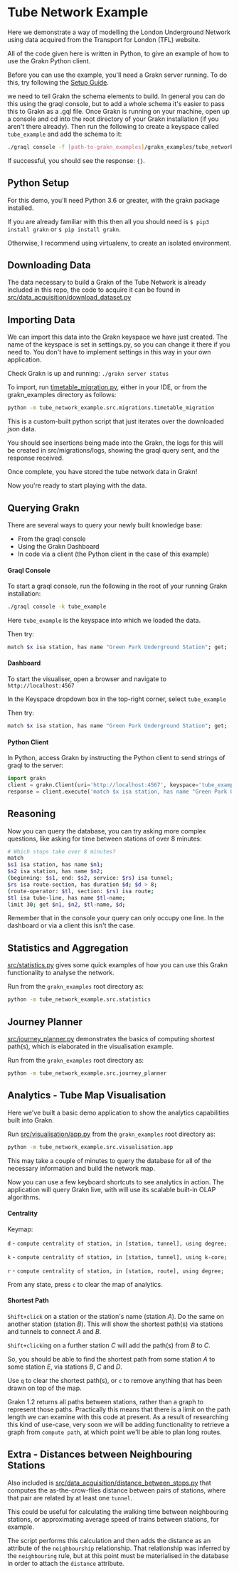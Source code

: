 # Tube Network Example

Here we demonstrate a way of modelling the London Underground Network using data acquired from the Transport for London (TFL) website. 

All of the code given here is written in Python, to give an example of how to use the Grakn Python client.

Before you can use the example, you'll need a Grakn server running. To do this, try following the [Setup Guide](https://dev.grakn.ai/docs/get-started/setup-guide).

we need to tell Grakn the schema elements to build. In general you can do this using the graql console, but to add a whole schema it's easier to pass this to Grakn as a .gql file.
Once Grakn is running on your machine, open up a console and cd into the root directory of your Grakn installation (if you aren't there already).
Then run the following to create a keyspace called `tube_example` and add the schema to it:
```bash
./graql console -f [path-to-grakn_examples]/grakn_examples/tube_network_example/src/tube_schema.gql -k tube_example
```
If successful, you should see the response: `{}`.

## Python Setup
For this demo, you'll need Python 3.6 or greater, with the grakn package installed. 

If you are already familiar with this then all you should need is `$ pip3 install grakn` or `$ pip install grakn`. 

Otherwise, I recommend using virtualenv, to create an isolated environment.

## Downloading Data
The data necessary to build a Grakn of the Tube Network is already included in this repo, the code to acquire it can be found in [src/data_acquisition/download_dataset.py](src/data_acquisition/download_dataset.py)

## Importing Data
We can import this data into the Grakn keyspace we have just created. The name of the keyspace is set in settings.py, so you can change it there if you need to. You don't have to implement settings in this way in your own application.

Check Grakn is up and running: `./grakn server status`

To import, run [timetable_migration.py](src/migrations/timetable_migration.py), either in your IDE, or from the grakn_examples directory as follows:
```bash
python -m tube_network_example.src.migrations.timetable_migration
```

This is a custom-built python script that just iterates over the downloaded json data.   

You should see insertions being made into the Grakn, the logs for this will be created in src/migrations/logs, showing the graql query sent, and the response received.

Once complete, you have stored the tube network data in Grakn!

Now you're ready to start playing with the data.

## Querying Grakn
There are several ways to query your newly built knowledge base:
- From the graql console
- Using the Grakn Dashboard
- In code via a client (the Python client in the case of this example)

#### Graql Console
To start a graql console, run the following in the root of your running Grakn installation:
```bash
./graql console -k tube_example
```
Here `tube_example` is the keyspace into which we loaded the data.

Then try:
```bash
match $x isa station, has name "Green Park Underground Station"; get;
``` 

#### Dashboard
To start the visualiser, open a browser and navigate to `http://localhost:4567`

In the Keyspace dropdown box in the top-right corner, select `tube_example` 

Then try:

```bash
match $x isa station, has name "Green Park Underground Station"; get;
``` 


#### Python Client
In Python, access Grakn by instructing the Python client to send strings of graql to the server:
```python
import grakn
client = grakn.Client(uri='http://localhost:4567', keyspace='tube_example')
response = client.execute('match $x isa station, has name "Green Park Underground Station"; get;')
```


## Reasoning
Now you can query the database, you can try asking more complex questions, like asking for time between stations of over 8 minutes:
```bash
# Which stops take over 8 minutes?
match
$s1 isa station, has name $n1;
$s2 isa station, has name $n2;
(beginning: $s1, end: $s2, service: $rs) isa tunnel;
$rs isa route-section, has duration $d; $d > 8;
(route-operator: $tl, section: $rs) isa route;
$tl isa tube-line, has name $tl-name;
limit 30; get $n1, $n2, $tl-name, $d;
```
Remember that in the console your query can only occupy one line. In the dashboard or via a client this isn't the case.

## Statistics and Aggregation
[src/statistics.py](src/statistics.py) gives some quick examples of how you can use this Grakn functionality to analyse the network.

Run from the `grakn_examples` root directory as:
```bash
python -m tube_network_example.src.statistics
```

## Journey Planner
[src/journey_planner.py](src/journey_planner.py) demonstrates the basics of computing shortest path(s), which is elaborated in the visualisation example.

Run from the `grakn_examples` root directory as:
```bash
python -m tube_network_example.src.journey_planner
```

## Analytics - Tube Map Visualisation
Here we've built a basic demo application to show the analytics capabilities built into Grakn.

Run [src/visualisation/app.py](src/visualisation/app.py) from the `grakn_examples` root directory as:
```bash
python -m tube_network_example.src.visualisation.app
``` 
This may take a couple of minutes to query the database for all of the necessary information and build the network map.

Now you can use a few keyboard shortcuts to see analytics in action. The application will query Grakn live, with will use its scalable built-in OLAP algorithms.

#### Centrality
Keymap:

`d` - `compute centrality of station, in [station, tunnel], using degree;`

`k` - `compute centrality of station, in [station, tunnel], using k-core;`

`r` - `compute centrality of station, in [station, route], using degree;`

From any state, press `c` to clear the map of analytics.

#### Shortest Path
`Shift+click` on a station or the station's name (station _A_). Do the same on another station (station _B_). This will show the shortest path(s) via stations and tunnels to connect _A_ and _B_.

`Shift+click`ing on a further station _C_ will add the path(s) from _B_ to _C_.

So, you should be able to find the shortest path from some station _A_ to some station _E_, via stations _B_, _C_ and _D_.

Use `q` to clear the shortest path(s), or `c` to remove anything that has been drawn on top of the map.

Grakn 1.2 returns all paths between stations, rather than a graph to represent those paths. Practically this means that there is a limit on the path length we can examine with this code at present. As a result of researching this kind of use-case, very soon we will be adding functionality to retrieve a graph from `compute path`, at which point we'll be able to plan long routes. 

## Extra - Distances between Neighbouring Stations
Also included is [src/data_acquisition/distance_between_stops.py](src/data_acquisition/distance_between_stops.py) that computes the as-the-crow-flies distance between pairs of stations, where that pair are related by at least one `tunnel`. 

This could be useful for calculating the walking time between neighbouring stations, or approximating average speed of trains between stations, for example.

The script performs this calculation and then adds the distance as an attribute of the `neighbourship` relationship. That relationship was inferred by the `neighbouring` rule, but at this point must be materialised in the database in order to attach the `distance` attribute.  